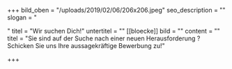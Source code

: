 +++
bild_oben = "/uploads/2019/02/06/206x206.jpeg"
seo_description = ""
slogan = "<p></p>"
titel = "Wir suchen Dich!"
untertitel = ""
[[bloecke]]
bild = ""
content = ""
titel = "Sie sind auf der Suche nach einer neuen Herausforderung ? Schicken Sie uns Ihre aussagekräftige Bewerbung zu!"

+++
